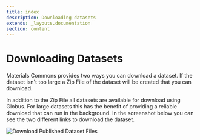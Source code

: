 ```yaml
---
title: index
description: Downloading datasets
extends: _layouts.documentation
section: content
---
```


# Downloading Datasets

Materials Commons provides two ways you can download a dataset. If the dataset isn't too large a Zip File of the dataset
will be created that you can download.

In addition to the Zip File all datasets are available for download using Globus. For large datasets this has the benefit
of providing a reliable download that can run in the background. In the screenshot below you can see the two different
links to download the dataset.

<img class="bordered" alt="Download Published Dataset Files" src="/assets/img/datasets/download-published-dataset-files.png">